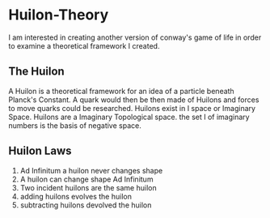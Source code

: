 # Huilon-Theory
I am interested in creating another version of conway's game of life in order to examine a theoretical framework I created. 
## The Huilon
A Huilon is a theoretical framework for an idea of a particle beneath Planck's Constant. 
A quark would then be then made of Huilons and forces to move quarks could be researched.
Huilons exist in I space or Imaginary Space. 
Huilons are a Imaginary Topological space. 
the set I of imaginary numbers is the basis of negative space.
## Huilon Laws
1. Ad Infinitum a huilon never changes shape
2. A huilon can change shape Ad Infinitum
3. Two incident huilons are the same huilon
4. adding huilons evolves the huilon
5. subtracting huilons devolved the huilon
